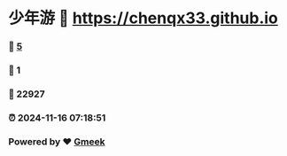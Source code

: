 # 少年游 :link: https://chenqx33.github.io 
### :page_facing_up: [5](https://chenqx33.github.io/tag.html) 
### :speech_balloon: 1 
### :hibiscus: 22927 
### :alarm_clock: 2024-11-16 07:18:51 
### Powered by :heart: [Gmeek](https://github.com/Meekdai/Gmeek)

